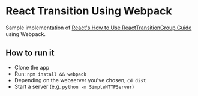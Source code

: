# React Transition Using Webpack

Sample implementation of [React's How to Use ReactTransitionGroup Guide](https://facebook.github.io/react/docs/animation.html) using Webpack.

## How to run it

* Clone the app
* Run: `npm install && webpack`
* Depending on the webserver you've chosen, `cd dist`
* Start a server (e.g. `python -m SimpleHTTPServer`)

